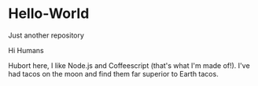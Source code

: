 # Hello-World
Just another repository

Hi Humans

Hubort here, I like Node.js and Coffeescript (that's what I'm made of!).
I've had tacos on the moon and find them far superior to Earth tacos.
